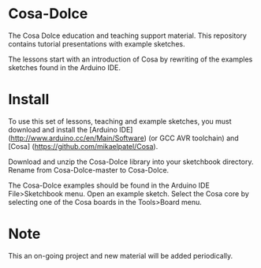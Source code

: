# Cosa-Dolce

The Cosa Dolce education and teaching support material. This
repository contains tutorial presentations with example sketches.

The lessons start with an introduction of Cosa by rewriting of the
examples sketches found in the Arduino IDE.

# Install

To use this set of lessons, teaching and example sketches, you must
download and install the [Arduino IDE]
(http://www.arduino.cc/en/Main/Software) (or GCC AVR toolchain) and
[Cosa] (https://github.com/mikaelpatel/Cosa).

Download and unzip the Cosa-Dolce library into your sketchbook
directory. Rename from Cosa-Dolce-master to Cosa-Dolce.

The Cosa-Dolce examples should be found in the Arduino IDE
File>Sketchbook menu. Open an example sketch. Select the Cosa core by
selecting one of the Cosa boards in the Tools>Board menu.

# Note

This an on-going project and new material will be added periodically.
